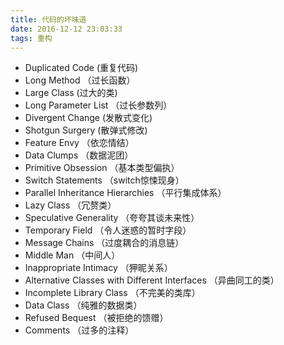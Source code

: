 ```yaml
---
title: 代码的坏味道
date: 2016-12-12 23:03:33
tags: 重构
---
```


* Duplicated Code (重复代码) 
* Long Method （过长函数）
* Large Class (过大的类)
* Long Parameter List （过长参数列）
* Divergent Change (发散式变化)
* Shotgun Surgery (散弹式修改)
* Feature Envy （依恋情结）
* Data Clumps （数据泥团）
* Primitive Obsession （基本类型偏执）
* Switch Statements （switch惊悚现身）
* Parallel Inheritance Hierarchies （平行集成体系）
* Lazy Class （冗赘类）
* Speculative Generality （夸夸其谈未来性）
* Temporary Field （令人迷惑的暂时字段）
* Message Chains （过度耦合的消息链）
* Middle Man （中间人）
* Inappropriate Intimacy （狎昵关系）
* Alternative Classes with Different Interfaces （异曲同工的类）
* Incomplete Library Class （不完美的类库）
* Data Class （纯雅的数据类）
* Refused Bequest （被拒绝的馈赠）
* Comments （过多的注释）
